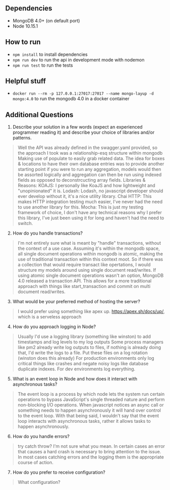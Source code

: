 ## Dependencies
 - MongoDB 4.0+ (on default port)
 - Node 10.15.1

## How to run
 - `npm install` to install dependencies
 - `npm run dev` to run the api in development mode with nodemon
 - `npm run test` to run the tests

## Helpful stuff
 - `docker run --rm -p 127.0.0.1:27017:27017 --name mongo-layup -d mongo:4.0` to run the mongodb 4.0 in a docker container

## Additional Questions
 1. Describe your solution in a few words (expect an experienced programmer reading it) and describe your choice of libraries and/or patterns.
 > Well the API was already defined in the swagger.yaml provided, so the approach I took was a relationship-esq structure within mongodb
 > Making use of populate to easily grab related data.
 > The idea for boxes & locations to have their own database entries was to provide another starting point if you were to run any aggregation,
 > models would then be assorted logically and aggregation can then be run using indexed fields as opposed to deconstrcucting array fields.
 > Libraries & Reasons:
 > KOAJS: I personally like KoaJS and how lightweight and "unopinionated" it is.
 > Lodash: Lodash, no javascript developer should ever develop without it, it's a nice utility library.
 > Chai HTTP: This makes HTTP integration testing much easier, I've never had the need to use another library for this.
 > Mocha: This is just my testing framework of choice, I don't have any technical reasons why I prefer this library, I've just been using it for long and haven't had the need to switch.

 2. How do you handle transactions?
 > I'm not entirely sure what is meant by "handle" transactions, without the context of a use case.
 > Assuming it's within the mongodb space, all single document operations within mongodb is atomic, making the use of traditional transaction within this context moot.
 > So if there was a collection that would require transact like opertations, I would structure my models around using single document read/writes.
 > If using atomic single document operations wasn't an option, MongoDB 4.0 released a transaction API.
 > This allows for a more traditional approach with things like start_transaction and commit on multi document read/writes.

 3. What would be your preferred method of hosting the server?
 > I would prefer using something like apex up. https://apex.sh/docs/up/, which is a serveless approach

 4. How do you approach logging in Node?
 > Usually I'd use a logging library (something like winston) to add timestamps and log levels to my log outputs
 > Some process managers like pm2 already write log outputs to files, if nothing is already doing that, I'd write the logs to a file.
 > Put these files on a log rotation (winston does this already)
 > For production environments only log critical things like crashes and negate noisy logs like database duplicate indexes.
 > For dev environments log everything.

 5. What is an event loop in Node and how does it interact with asynchronous tasks?
 > The event loop is a process by which node lets the system run certain operations to bypass JavaScript's single threaded nature and perform non-blocking I/O operations.
 > When javascript notices an async call or something needs to happen asynchronously it will hand over control to the event loop.
 > With that being said, I wouldn't say that the event loop interacts with asynchronous tasks, rather it allows tasks to happen asynchronously.

 6. How do you handle errors?
 > try catch throw?
 > I'm not sure what you mean.
 > In certain cases an error that causes a hard crash is necessary to bring attention to the issue.
 > In most cases catching errors and the logging them is the appropriate course of action.
 
 7. How do you prefer to receive configuration?
 > What configuration?